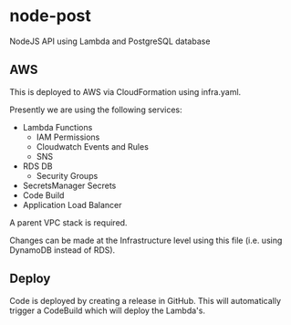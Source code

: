 # node-post

NodeJS API using Lambda and PostgreSQL database

## AWS

This is deployed to AWS via CloudFormation using infra.yaml.

Presently we are using the following services:

- Lambda Functions
  - IAM Permissions
  - Cloudwatch Events and Rules
  - SNS
- RDS DB
  - Security Groups
- SecretsManager Secrets
- Code Build
- Application Load Balancer

A parent VPC stack is required.

Changes can be made at the Infrastructure level using this file (i.e. using DynamoDB instead of RDS).

## Deploy

Code is deployed by creating a release in GitHub. This will automatically trigger a CodeBuild which will deploy the Lambda's.
